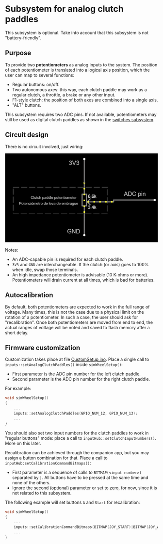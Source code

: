 # Subsystem for analog clutch paddles

This subsystem is optional. Take into account that this subsystem is not "battery-friendly".

## Purpose

To provide two **potentiometers** as analog inputs to the system. The position of each potentiometer is translated into a logical axis position, which the user can map to several functions:

- Regular buttons: on/off.
- Two autonomous axes: this way, each clutch paddle may work as a regular clutch, a throttle, a brake or any other input.
- F1-style clutch: the position of both axes are combined into a single axis.
- "ALT" buttons.

This subsystem requires two ADC pins. If not available, potentiometers may still be used as digital clutch paddles as shown in the [switches subsystem](../Switches/Switches_en.md).

## Circuit design

There is no circuit involved, just wiring:

![Analog clutch wiring](./AnalogClutchWiring.png)

Notes:

- An ADC-capable pin is required for each clutch paddle.
- `3V3` and `GND` are interchangeable. If the clutch (or axis) goes to 100% when idle, swap those terminals.
- An high impedance potentiometer is advisable (10 K-ohms or more). Potentiometers will drain current at all times, which is bad for batteries.

## Autocalibration

By default, both potentiometers are expected to work in the full range of voltage. Many times, this is not the case due to a physical limit on the rotation of a potentiometer. In such a case, the user should ask for "recalibration". Once both potentiometers are moved from end to end, the actual ranges of voltage will be noted and saved to flash memory after a short delay.

## Firmware customization

Customization takes place at file [CustomSetup.ino](../../../../src/Firmware/CustomSetup/CustomSetup.ino).
Place a single call to `inputs::setAnalogClutchPaddles()` inside `simWheelSetup()`:

- First parameter is the ADC pin number for the left clutch paddle.
- Second parameter is the ADC pin number for the right clutch paddle.

For example:

```c
void simWheelSetup()
{
    ...
    inputs::setAnalogClutchPaddles(GPIO_NUM_12, GPIO_NUM_13);
    ...
}
```

You should also set two input numbers for the clutch paddles to work in "regular buttons" mode: place a call to `inputHub::setClutchInputNumbers()`. More on this later.

Recalibration can be achieved through the companion app, but you may assign a button combination for that. Place a call to `inputHub:setCalibrationCommandBitmaps()`:

- First parameter is a sequence of calls to `BITMAP(<input number>)` separated by `|`.  All buttons have to be pressed at the same time and none of the others.
- Ignore the second (optional) parameter or set to zero, for now, since it is not related to this subsystem.

The following example will set buttons `A` and `Start` for recalibration:

```c
void simWheelSetup()
{
    ...
    inputs::setCalibrationCommandBitmaps(BITMAP(JOY_START)|BITMAP(JOY_A));
    ...
}
```
